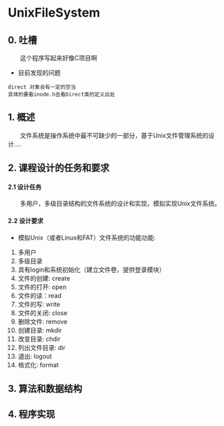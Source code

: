 # UnixFileSystem

## 0. 吐槽
　　这个程序写起来好像C项目啊

- 目前发现的问题
```
direct 对象会有一定的空当
具体的要看inode.h去看Direct类的定义出处
```

## 1. 概述
　　文件系统是操作系统中最不可缺少的一部分，基于Unix文件管理系统的设计....

## 2. 课程设计的任务和要求

#### 2.1 设计任务
　　多用户，多级目录结构的文件系统的设计和实现，模拟实现Unix文件系统。
#### 2.2 设计要求
- 模拟Unix（或者Linux和FAT）文件系统的功能功能:
1. 多用户
2. 多级目录
3. 具有login和系统初始化（建立文件卷，提供登录模块）
4. 文件的创建: create
5. 文件的打开: open
6. 文件的读：read
7. 文件的写:  write
8. 文件的关闭: close
9. 删除文件: remove
10. 创建目录: mkdir
11. 改变目录: chdir
12. 列出文件目录: dir
13. 退出: logout
14. 格式化: format
　　

## 3. 算法和数据结构
## 4. 程序实现

